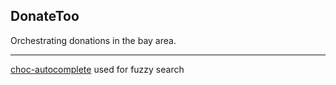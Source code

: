 ## DonateToo
Orchestrating donations in the bay area.

---

[choc-autocomplete](https://github.com/anubra266/choc-autocomplete) used for fuzzy search